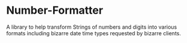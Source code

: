 # Number-Formatter
A library to help transform Strings of numbers and digits into various formats including bizarre date time types requested by bizarre clients.
